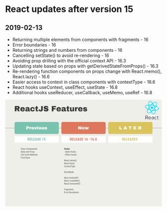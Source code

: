 # React updates after version 15
## 2019-02-13
- Returning multiple elements from components with fragments - 16
- Error boundaries - 16
- Returning strings and numbers from components - 16
- Cancelling setState() to avoid re-rendering - 16
- Avoiding prop drilling with the official context API - 16.3
- Updating state based on props with getDerivedStateFromProps() - 16.3
- Re-rendering function components on props change with React.memo(), React.lazy() - 16.6
- Easier access to context in class components with contextType - 16.6
- React hooks useContext, useEffect, useState - 16.8
- Additional hooks useReducer, useCallback, useMemo, useRef - 16.8

<img src="https://github.com/itskolli/reactjs-new-features/raw/master/images/reactjs_features.PNG"/>
